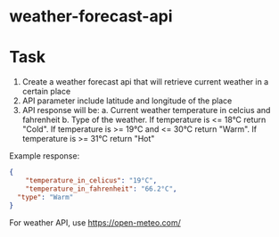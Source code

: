 # weather-forecast-api

# Task

1. Create a weather forecast api that will retrieve current weather in a certain place
2. API parameter include latitude and longitude of the place
3. API response will be:
  a. Current weather temperature in celcius and fahrenheit
  b. Type of the weather. If temperature is <= 18°C return "Cold". If temperature  is >= 19°C and <= 30°C return "Warm". If temperature is >= 31°C return "Hot"
  
Example response:
```json
{
	"temperature_in_celicus": "19°C",
	"temperature_in_fahrenheit": "66.2°C",
  "type": "Warm"
}
```

For weather API, use https://open-meteo.com/
  

